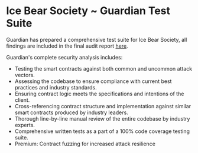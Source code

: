 # Ice Bear Society ~ Guardian Test Suite

Guardian has prepared a comprehensive test suite for Ice Bear Society, all findings are included in the final audit report [here](https://github.com/GuardianAudits/Audits/blob/main/IceBearSociety_Audit.pdf).


Guardian's complete security analysis includes:

- Testing the smart contracts against both common and uncommon attack vectors.
- Assessing the codebase to ensure compliance with current best practices and industry standards.
- Ensuring contract logic meets the specifications and intentions of the client.
- Cross-referencing contract structure and implementation against similar smart contracts produced by industry leaders.
- Thorough line-by-line manual review of the entire codebase by industry experts.
- Comprehensive written tests as a part of a 100% code coverage testing suite.
- Premium: Contract fuzzing for increased attack resilience
